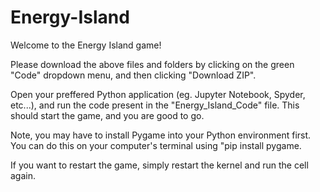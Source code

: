 # Energy-Island
Welcome to the Energy Island game!

Please download the above files and folders by clicking on the green "Code" dropdown menu, and then clicking "Download ZIP".

Open your preffered Python application (eg. Jupyter Notebook, Spyder, etc...), and run the code present in the "Energy_Island_Code" file. This should start the game, and you are good to go.

Note, you may have to install Pygame into your Python environment first. You can do this on your computer's terminal using "pip install pygame.

If you want to restart the game, simply restart the kernel and run the cell again.
